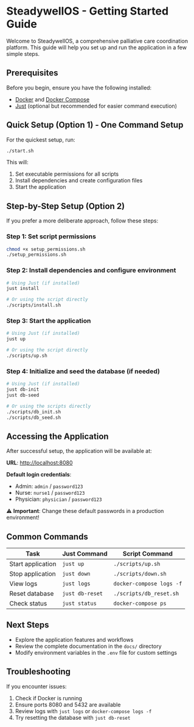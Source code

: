 # SteadywellOS - Getting Started Guide

Welcome to SteadywellOS, a comprehensive palliative care coordination platform. This guide will help you set up and run the application in a few simple steps.

## Prerequisites

Before you begin, ensure you have the following installed:

- [Docker](https://docs.docker.com/get-docker/) and [Docker Compose](https://docs.docker.com/compose/install/)
- [Just](https://github.com/casey/just#installation) (optional but recommended for easier command execution)

## Quick Setup (Option 1) - One Command Setup

For the quickest setup, run:

```bash
./start.sh
```

This will:
1. Set executable permissions for all scripts
2. Install dependencies and create configuration files
3. Start the application

## Step-by-Step Setup (Option 2)

If you prefer a more deliberate approach, follow these steps:

### Step 1: Set script permissions

```bash
chmod +x setup_permissions.sh
./setup_permissions.sh
```

### Step 2: Install dependencies and configure environment

```bash
# Using Just (if installed)
just install

# Or using the script directly
./scripts/install.sh
```

### Step 3: Start the application

```bash
# Using Just (if installed)
just up

# Or using the script directly
./scripts/up.sh
```

### Step 4: Initialize and seed the database (if needed)

```bash
# Using Just (if installed)
just db-init
just db-seed

# Or using the scripts directly
./scripts/db_init.sh
./scripts/db_seed.sh
```

## Accessing the Application

After successful setup, the application will be available at:

**URL**: [http://localhost:8080](http://localhost:8080)

**Default login credentials**:
- Admin: `admin` / `password123`
- Nurse: `nurse1` / `password123`
- Physician: `physician` / `password123`

⚠️ **Important**: Change these default passwords in a production environment!

## Common Commands

| Task | Just Command | Script Command |
|------|-------------|----------------|
| Start application | `just up` | `./scripts/up.sh` |
| Stop application | `just down` | `./scripts/down.sh` |
| View logs | `just logs` | `docker-compose logs -f` |
| Reset database | `just db-reset` | `./scripts/db_reset.sh` |
| Check status | `just status` | `docker-compose ps` |

## Next Steps

- Explore the application features and workflows
- Review the complete documentation in the `docs/` directory
- Modify environment variables in the `.env` file for custom settings

## Troubleshooting

If you encounter issues:

1. Check if Docker is running
2. Ensure ports 8080 and 5432 are available
3. Review logs with `just logs` or `docker-compose logs -f`
4. Try resetting the database with `just db-reset`